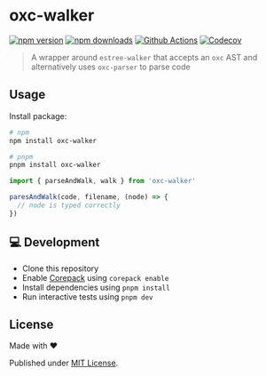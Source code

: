 # oxc-walker

[![npm version][npm-version-src]][npm-version-href]
[![npm downloads][npm-downloads-src]][npm-downloads-href]
[![Github Actions][github-actions-src]][github-actions-href]
[![Codecov][codecov-src]][codecov-href]

> A wrapper around `estree-walker` that accepts an `oxc` AST and alternatively uses `oxc-parser` to parse code

## Usage

Install package:

```sh
# npm
npm install oxc-walker

# pnpm
pnpm install oxc-walker
```

```js
import { parseAndWalk, walk } from 'oxc-walker'

paresAndWalk(code, filename, (node) => {
  // node is typed correctly
})
```

## 💻 Development

- Clone this repository
- Enable [Corepack](https://github.com/nodejs/corepack) using `corepack enable`
- Install dependencies using `pnpm install`
- Run interactive tests using `pnpm dev`

## License

Made with ❤️

Published under [MIT License](./LICENCE).

<!-- Badges -->

[npm-version-src]: https://img.shields.io/npm/v/oxc-walker?style=flat-square
[npm-version-href]: https://npmjs.com/package/oxc-walker
[npm-downloads-src]: https://img.shields.io/npm/dm/oxc-walker?style=flat-square
[npm-downloads-href]: https://npm.chart.dev/oxc-walker
[github-actions-src]: https://img.shields.io/github/actions/workflow/status/danielroe/oxc-walker/ci.yml?branch=main&style=flat-square
[github-actions-href]: https://github.com/danielroe/oxc-walker/actions?query=workflow%3Aci
[codecov-src]: https://img.shields.io/codecov/c/gh/danielroe/oxc-walker/main?style=flat-square
[codecov-href]: https://codecov.io/gh/danielroe/oxc-walker
